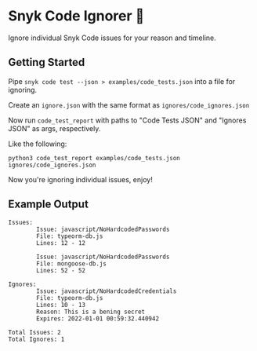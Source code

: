 # Snyk Code Ignorer 🙈

 Ignore individual Snyk Code issues for your reason and timeline.

## Getting Started

Pipe `snyk code test --json > examples/code_tests.json` into a file for ignoring.

Create an `ignore.json` with the same format as `ignores/code_ignores.json`

Now run `code_test_report` with paths to "Code Tests JSON" and "Ignores JSON" as args, respectively.

Like the following:

`python3 code_test_report examples/code_tests.json ignores/code_ignores.json`

Now you're ignoring individual issues, enjoy!

## Example Output

```
Issues:
        Issue: javascript/NoHardcodedPasswords
        File: typeorm-db.js
        Lines: 12 - 12

        Issue: javascript/NoHardcodedPasswords
        File: mongoose-db.js
        Lines: 52 - 52

Ignores:
        Issue: javascript/NoHardcodedCredentials
        File: typeorm-db.js
        Lines: 10 - 13
        Reason: This is a bening secret
        Expires: 2022-01-01 00:59:32.440942

Total Issues: 2
Total Ignores: 1
```
